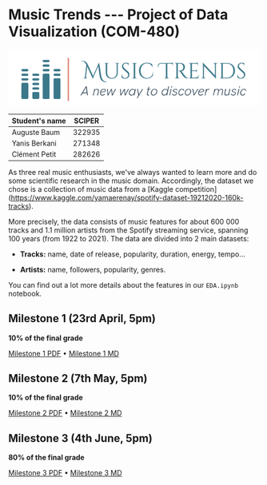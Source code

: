 # Music Trends --- Project of Data Visualization (COM-480)

![Our logo](milestones/logo.png)

| Student's name | SCIPER |
| -------------- | ------ |
| Auguste Baum   | 322935 |
| Yanis Berkani  | 271348 |
| Clément Petit  | 282626 |

As three real music enthusiasts, we've always wanted to learn more and
do some scientific research in the music domain. Accordingly, the
dataset we chose is a collection of music data from a [Kaggle competition]
(https://www.kaggle.com/yamaerenay/spotify-dataset-19212020-160k-tracks).

More precisely, the data consists of music features for about 600 000
tracks and 1.1 million artists from the Spotify streaming service,
spanning 100 years (from 1922 to 2021). The data are divided into 2 main
datasets:

-   **Tracks:** name, date of release, popularity, duration, energy,
    tempo...

-   **Artists:** name, followers, popularity, genres.

You can find out a lot more details about the features in our
`EDA.ipynb` notebook.

## Milestone 1 (23rd April, 5pm)

**10% of the final grade**

[Milestone 1 PDF](milestones/milestone1.pdf) • [Milestone 1 MD](milestones/milestone1.md)


## Milestone 2 (7th May, 5pm)

**10% of the final grade**

[Milestone 2 PDF](milestones/milestone2.pdf) • [Milestone 2 MD](milestones/milestone2.md)

## Milestone 3 (4th June, 5pm)

**80% of the final grade**

[Milestone 3 PDF](milestones/milestone3.pdf) • [Milestone 3 MD](milestones/milestone3.md)

